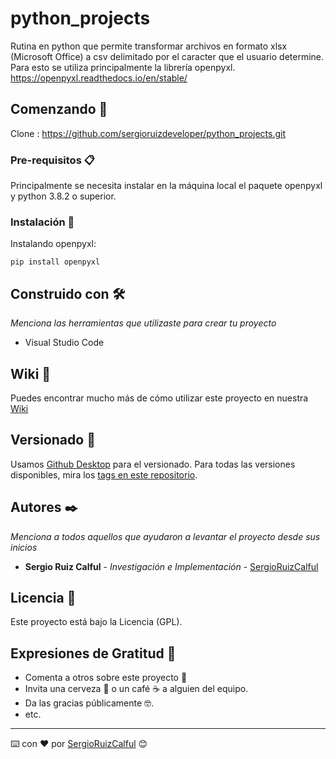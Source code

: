 # python_projects

Rutina en python que permite transformar archivos en formato xlsx (Microsoft Office) a csv delimitado por el caracter que el usuario determine.
Para esto se utiliza principalmente la librería openpyxl.
https://openpyxl.readthedocs.io/en/stable/

## Comenzando 🚀

Clone : https://github.com/sergioruizdeveloper/python_projects.git

### Pre-requisitos 📋

Principalmente se necesita instalar en la máquina local el paquete openpyxl y python 3.8.2 o superior.



### Instalación 🔧

Instalando openpyxl:

    pip install openpyxl

## Construido con 🛠️

_Menciona las herramientas que utilizaste para crear tu proyecto_

* Visual Studio Code

## Wiki 📖

Puedes encontrar mucho más de cómo utilizar este proyecto en nuestra [Wiki](https://github.com/tu/proyecto/wiki)

## Versionado 📌

Usamos [Github Desktop](https://desktop.github.com/) para el versionado. Para todas las versiones disponibles, mira los [tags en este repositorio](https://github.com/tu/proyecto/tags).

## Autores ✒️

_Menciona a todos aquellos que ayudaron a levantar el proyecto desde sus inicios_

* **Sergio Ruiz Calful** - *Investigación e Implementación* - [SergioRuizCalful](https://github.com/sergioruizdeveloper)

## Licencia 📄

Este proyecto está bajo la Licencia (GPL).

## Expresiones de Gratitud 🎁

* Comenta a otros sobre este proyecto 📢
* Invita una cerveza 🍺 o un café ☕ a alguien del equipo. 
* Da las gracias públicamente 🤓.
* etc.



---
⌨️ con ❤️ por [SergioRuizCalful](https://github.com/sergioruizdeveloper) 😊